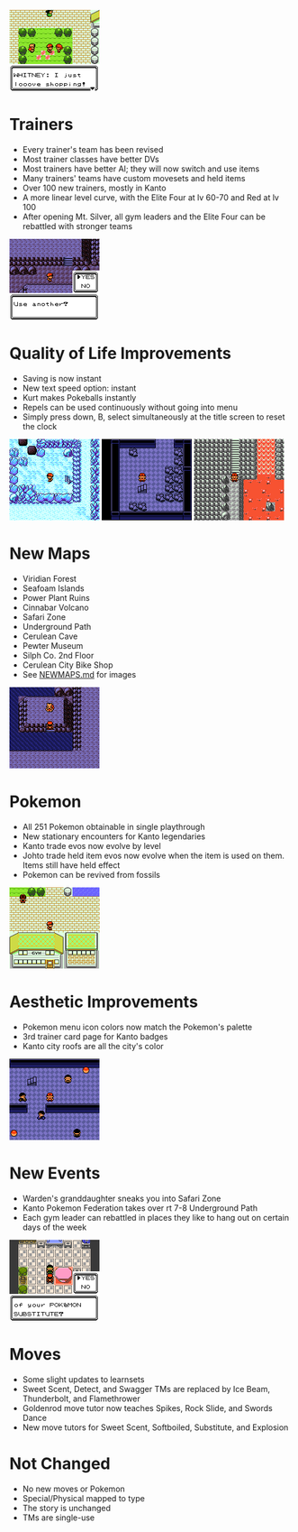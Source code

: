 ![img](screenshots/whitney.png)

# Trainers
- Every trainer's team has been revised
- Most trainer classes have better DVs
- Most trainers have better AI; they will now switch and use items
- Many trainers' teams have custom movesets and held items
- Over 100 new trainers, mostly in Kanto
- A more linear level curve, with the Elite Four at lv 60-70 and Red at lv 100
- After opening Mt. Silver, all gym leaders and the Elite Four can be rebattled with stronger teams

![img](screenshots/repels1.png)

# Quality of Life Improvements
- Saving is now instant
- New text speed option: instant
- Kurt makes Pokeballs instantly
- Repels can be used continuously without going into menu
- Simply press down, B, select simultaneously at the title screen to reset the clock

![img](screenshots/seafoamislands2.png)
![img](screenshots/powerplant1.png)
![img](screenshots/volcano2.png)

# New Maps
- Viridian Forest
- Seafoam Islands
- Power Plant Ruins
- Cinnabar Volcano
- Safari Zone
- Underground Path
- Cerulean Cave
- Pewter Museum
- Silph Co. 2nd Floor
- Cerulean City Bike Shop
- See [NEWMAPS.md](NEWMAPS.md) for images

![img](screenshots/mewtwo1.png)

# Pokemon
- All 251 Pokemon obtainable in single playthrough
- New stationary encounters for Kanto legendaries
- Kanto trade evos now evolve by level
- Johto trade held item evos now evolve when the item is used on them. Items still have held effect
- Pokemon can be revived from fossils

![img](screenshots/celadoncity.png)

# Aesthetic Improvements
- Pokemon menu icon colors now match the Pokemon's palette
- 3rd trainer card page for Kanto badges
- Kanto city roofs are all the city's color

![img](screenshots/ugp3.png)

# New Events
- Warden's granddaughter sneaks you into Safari Zone
- Kanto Pokemon Federation takes over rt 7-8 Underground Path
- Each gym leader can rebattled in places they like to hang out on certain days of the week

![img](screenshots/mt1.png)

# Moves
- Some slight updates to learnsets
- Sweet Scent, Detect, and Swagger TMs are replaced by Ice Beam, Thunderbolt, and Flamethrower
- Goldenrod move tutor now teaches Spikes, Rock Slide, and Swords Dance
- New move tutors for Sweet Scent, Softboiled, Substitute, and Explosion

# Not Changed
- No new moves or Pokemon
- Special/Physical mapped to type
- The story is unchanged
- TMs are single-use